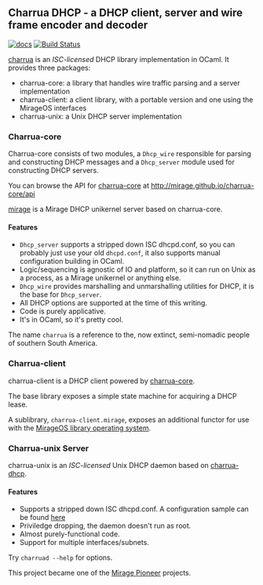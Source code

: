 ## Charrua DHCP - a DHCP client, server and wire frame encoder and decoder


[![docs](https://img.shields.io/badge/doc-online-blue.svg)](http://mirage.github.io/charrua-dhcp/api)
[![Build Status](https://travis-ci.org/mirage/charrua-core.svg)](https://travis-ci.org/mirage/charrua-dhcp)

[charrua](http://www.github.com/mirage/charrua-dhcp) is an
_ISC-licensed_ DHCP library implementation in OCaml.
It provides three packages:

- charrua-core: a library that handles wire traffic parsing and a server implementation
- charrua-client: a client library, with a portable version and one using the MirageOS interfaces
- charrua-unix: a Unix DHCP server implementation

### Charrua-core

Charrua-core consists of two modules, a `Dhcp_wire` responsible for parsing and
constructing DHCP messages and a `Dhcp_server` module used for constructing DHCP
servers.

You can browse the API for [charrua-core](http://www.github.com/mirage/charrua-core) at
http://mirage.github.io/charrua-core/api

[mirage](https://github.com/mirage/mirage-skeleton/tree/master/applications/dhcp)
is a Mirage DHCP unikernel server based on charrua-core.

#### Features

* `Dhcp_server` supports a stripped down ISC dhcpd.conf, so you can probably just
  use your old `dhcpd.conf`, it also supports manual configuration building in
  OCaml.
* Logic/sequencing is agnostic of IO and platform, so it can run on Unix as a
  process, as a Mirage unikernel or anything else.
* `Dhcp_wire` provides marshalling and unmarshalling utilities for DHCP, it is the
  base for `Dhcp_server`.
* All DHCP options are supported at the time of this writing.
* Code is purely applicative.
* It's in OCaml, so it's pretty cool.

The name `charrua` is a reference to the, now extinct, semi-nomadic people of
southern South America.

### Charrua-client

charrua-client is a DHCP client powered by [charrua-core](https://github.com/haesbaert/charrua-core).

The base library exposes a simple state machine for acquiring a DHCP lease.

A sublibrary, `charrua-client.mirage`, exposes an additional functor for use
with the [MirageOS library operating system](https://github.com/mirage/mirage).

### Charrua-unix Server

charrua-unix is an _ISC-licensed_ Unix DHCP daemon based on
[charrua-dhcp](http://www.github.com/mirage/charrua-dhcp).

#### Features

* Supports a stripped down ISC dhcpd.conf. A configuration sample can be found
[here](https://github.com/haesbaert/charrua-core/blob/master/sample/dhcpd.conf)
* Priviledge dropping, the daemon doesn't run as root.
* Almost purely-functional code.
* Support for multiple interfaces/subnets.

Try `charruad --help` for options.

This project became one of the [Mirage Pioneer](https://github.com/mirage/mirage-www/wiki/Pioneer-Projects)
projects.
